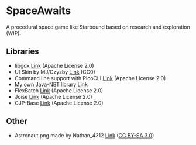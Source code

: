 # SpaceAwaits
A procedural space game like Starbound based on research and exploration (WIP).

## Libraries
- libgdx [Link](https://github.com/libgdx/libgdx) (Apache License 2.0)
- UI Skin by MJ/Czyzby [Link](https://github.com/czyzby/gdx-skins/tree/master/flat) (CC0)
- Command line support with PicoCLI [Link](https://picocli.info) (Apache License 2.0)
- My own Java-NBT library [Link](https://github.com/pcfreak9000/Java-NBT)
- FlexBatch [Link](https://github.com/CypherCove/FlexBatch) (Apache License 2.0)
- Joise [Link](https://github.com/SudoPlayGames/Joise) (Apache License 2.0)
- CJP-Base [Link](https://github.com/Panzer1119/CJP-Base) (Apache License 2.0)

## Other 
- Astronaut.png made by Nathan_4312 [Link](https://opengameart.org/content/astronaut-3) ([CC BY-SA 3.0](https://creativecommons.org/licenses/by-sa/3.0/)) 
